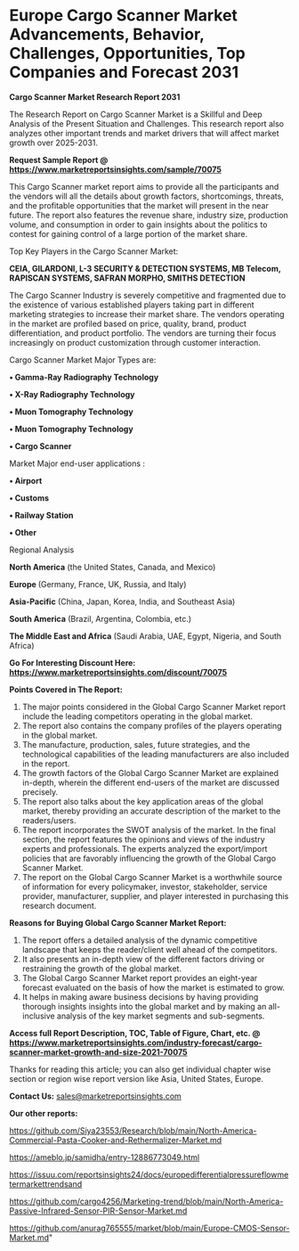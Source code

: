 # Europe Cargo Scanner Market Advancements, Behavior, Challenges, Opportunities, Top Companies and Forecast 2031

<strong>Cargo Scanner Market Research Report 2031</strong>

The Research Report on Cargo Scanner Market is a Skillful and Deep Analysis of the Present Situation and Challenges. This research report also analyzes other important trends and market drivers that will affect market growth over 2025-2031.

<strong>Request Sample Report @ <a href=https://www.marketreportsinsights.com/sample/70075>https://www.marketreportsinsights.com/sample/70075</a></strong>

This Cargo Scanner market report aims to provide all the participants and the vendors will all the details about growth factors, shortcomings, threats, and the profitable opportunities that the market will present in the near future. The report also features the revenue share, industry size, production volume, and consumption in order to gain insights about the politics to contest for gaining control of a large portion of the market share.

Top Key Players in the Cargo Scanner Market:

<strong>CEIA, GILARDONI, L-3 SECURITY & DETECTION SYSTEMS, MB Telecom, RAPISCAN SYSTEMS, SAFRAN MORPHO, SMITHS DETECTION</strong>

The Cargo Scanner Industry is severely competitive and fragmented due to the existence of various established players taking part in different marketing strategies to increase their market share. The vendors operating in the market are profiled based on price, quality, brand, product differentiation, and product portfolio. The vendors are turning their focus increasingly on product customization through customer interaction.

Cargo Scanner Market Major Types are:

<strong>• Gamma-Ray Radiography Technology

• X-Ray Radiography Technology

• Muon Tomography Technology

• Muon Tomography Technology

• Cargo Scanner</strong>

Market Major end-user applications :

<strong>• Airport

• Customs

• Railway Station

• Other</strong>

Regional Analysis

</u><strong><b>North America</b></strong> (the United States, Canada, and Mexico)

<strong><b>Europe </b></strong>(Germany, France, UK, Russia, and Italy)

<strong><b>Asia-Pacific</b></strong> (China, Japan, Korea, India, and Southeast Asia)

<strong><b>South America</b></strong> (Brazil, Argentina, Colombia, etc.)

<strong><b>The Middle East and Africa</b></strong> (Saudi Arabia, UAE, Egypt, Nigeria, and South Africa)

<strong>Go For Interesting Discount Here: <a href=https://www.marketreportsinsights.com/discount/70075>https://www.marketreportsinsights.com/discount/70075</a></strong>

<strong>Points Covered in The Report:</strong>
<ol>
  <li>The major points considered in the Global Cargo Scanner Market report include the leading competitors operating in the global market.</li>
  <li>The report also contains the company profiles of the players operating in the global market.</li>
  <li>The manufacture, production, sales, future strategies, and the technological capabilities of the leading manufacturers are also included in the report.</li>
  <li>The growth factors of the Global Cargo Scanner Market are explained in-depth, wherein the different end-users of the market are discussed precisely.</li>
  <li>The report also talks about the key application areas of the global market, thereby providing an accurate description of the market to the readers/users.</li>
  <li>The report incorporates the SWOT analysis of the market. In the final section, the report features the opinions and views of the industry experts and professionals. The experts analyzed the export/import policies that are favorably influencing the growth of the Global Cargo Scanner Market.</li>
  <li>The report on the Global Cargo Scanner Market is a worthwhile source of information for every policymaker, investor, stakeholder, service provider, manufacturer, supplier, and player interested in purchasing this research document.</li>
</ol>
<strong>Reasons for Buying Global Cargo Scanner Market Report:</strong>

<ol>
  <li>The report offers a detailed analysis of the dynamic competitive landscape that keeps the reader/client well ahead of the competitors.</li>
  <li>It also presents an in-depth view of the different factors driving or restraining the growth of the global market.</li>
  <li>The Global Cargo Scanner Market report provides an eight-year forecast evaluated on the basis of how the market is estimated to grow.</li>
  <li>It helps in making aware business decisions by having providing thorough insights insights into the global market and by making an all-inclusive analysis of the key market segments and sub-segments.</li>
</ol>
<strong>Access full Report Description, TOC, Table of Figure, Chart, etc. @ <a href=https://www.marketreportsinsights.com/industry-forecast/cargo-scanner-market-growth-and-size-2021-70075>https://www.marketreportsinsights.com/industry-forecast/cargo-scanner-market-growth-and-size-2021-70075</a></strong>


Thanks for reading this article; you can also get individual chapter wise section or region wise report version like Asia, United States, Europe.

<strong>Contact Us:</strong>
sales@marketreportsinsights.com

<strong>Our other reports:</strong>

<a href=https://github.com/Siya23553/Research/blob/main/North-America-Commercial-Pasta-Cooker-and-Rethermalizer-Market.md>https://github.com/Siya23553/Research/blob/main/North-America-Commercial-Pasta-Cooker-and-Rethermalizer-Market.md</a>

<a href=https://ameblo.jp/samidha/entry-12886773049.html>https://ameblo.jp/samidha/entry-12886773049.html</a>

<a href=https://issuu.com/reportsinsights24/docs/europedifferentialpressureflowmetermarkettrendsand>https://issuu.com/reportsinsights24/docs/europedifferentialpressureflowmetermarkettrendsand</a>

<a href=https://github.com/cargo4256/Marketing-trend/blob/main/North-America-Passive-Infrared-Sensor-PIR-Sensor-Market.md>https://github.com/cargo4256/Marketing-trend/blob/main/North-America-Passive-Infrared-Sensor-PIR-Sensor-Market.md</a>

<a href=https://github.com/anurag765555/market/blob/main/Europe-CMOS-Sensor-Market.md>https://github.com/anurag765555/market/blob/main/Europe-CMOS-Sensor-Market.md</a>"
